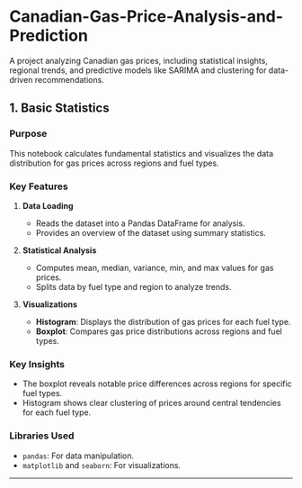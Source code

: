 # Canadian-Gas-Price-Analysis-and-Prediction
A project analyzing Canadian gas prices, including statistical insights, regional trends, and predictive models like SARIMA and clustering for data-driven recommendations.

## 1. Basic Statistics

### Purpose
This notebook calculates fundamental statistics and visualizes the data distribution for gas prices across regions and fuel types.

### Key Features
1. **Data Loading**
   - Reads the dataset into a Pandas DataFrame for analysis.
   - Provides an overview of the dataset using summary statistics.

2. **Statistical Analysis**
   - Computes mean, median, variance, min, and max values for gas prices.
   - Splits data by fuel type and region to analyze trends.

3. **Visualizations**
   - **Histogram**: Displays the distribution of gas prices for each fuel type.
   - **Boxplot**: Compares gas price distributions across regions and fuel types.

### Key Insights
- The boxplot reveals notable price differences across regions for specific fuel types.
- Histogram shows clear clustering of prices around central tendencies for each fuel type.

### Libraries Used
- `pandas`: For data manipulation.
- `matplotlib` and `seaborn`: For visualizations.

---
